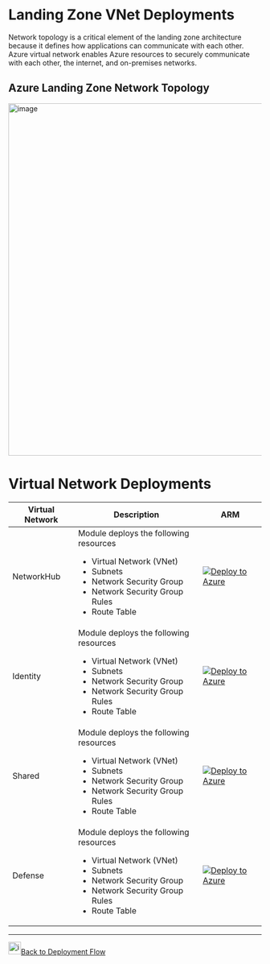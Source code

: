 # **Landing Zone VNet Deployments**

Network topology is a critical element of the landing zone architecture because it defines how applications can communicate with each other. Azure virtual network enables Azure resources to securely communicate with each other, the internet, and on-premises networks.

## **Azure Landing Zone Network Topology**
<img width="700" alt="image" src="https://user-images.githubusercontent.com/22677711/165087743-9162d142-cace-425b-8e31-7bb5a5bd9335.png">



# **Virtual Network Deployments**

|Virtual Network   |Description   |  ARM |
| ------------ | ------------ | ------------ |
|NetworkHub   | Module deploys the following resources <ul><li>Virtual Network (VNet)</li><li>Subnets</li><li>Network Security Group</li><li>Network Security Group Rules</li><li>Route Table</li></ul>  |  [![Deploy to Azure](https://aka.ms/deploytoazurebutton)](https://portal.azure.com/#create/Microsoft.Template/uri/https%3A%2F%2Fraw.githubusercontent.com%2Fsreekumarpg%2FACME-Azure-ELZ%2Fmain%2FDeployment%2FDeployELZ%2FDeploy_Network_VNet.json) |
|Identity   | Module deploys the following resources <ul><li>Virtual Network (VNet)</li><li>Subnets</li><li>Network Security Group</li><li>Network Security Group Rules</li><li>Route Table</li></ul>  |  [![Deploy to Azure](https://aka.ms/deploytoazurebutton)](https://portal.azure.com/#create/Microsoft.Template/uri/https%3A%2F%2Fraw.githubusercontent.com%2Fsreekumarpg%2FACME-Azure-ELZ%2Fmain%2FDeployment%2FDeployELZ%2FDeploy_Identiity_VNet.json) |
|Shared   | Module deploys the following resources <ul><li>Virtual Network (VNet)</li><li>Subnets</li><li>Network Security Group</li><li>Network Security Group Rules</li><li>Route Table</li></ul>  |  [![Deploy to Azure](https://aka.ms/deploytoazurebutton)](https://portal.azure.com/#create/Microsoft.Template/uri/https%3A%2F%2Fraw.githubusercontent.com%2Fsreekumarpg%2FACME-Azure-ELZ%2Fmain%2FDeployment%2FDeployELZ%2FDeploy_Shared_VNet.json) |
|Defense   | Module deploys the following resources <ul><li>Virtual Network (VNet)</li><li>Subnets</li><li>Network Security Group</li><li>Network Security Group Rules</li><li>Route Table</li></ul>  |  [![Deploy to Azure](https://aka.ms/deploytoazurebutton)](https://portal.azure.com/#create/Microsoft.Template/uri/https%3A%2F%2Fraw.githubusercontent.com%2Fsreekumarpg%2FACME-Azure-ELZ%2Fmain%2FDeployment%2FDeployELZ%2FDeploy_Defense_VNet.json) |

































------------


<img width="25" alt="image" src="https://user-images.githubusercontent.com/22677711/165051860-c4c594fe-719e-4ba8-8987-fc574482d456.png">[Back to Deployment Flow](https://github.com/sreekumarpg/ACME-Azure-ELZ/blob/main/Deployment/Readme.md)
